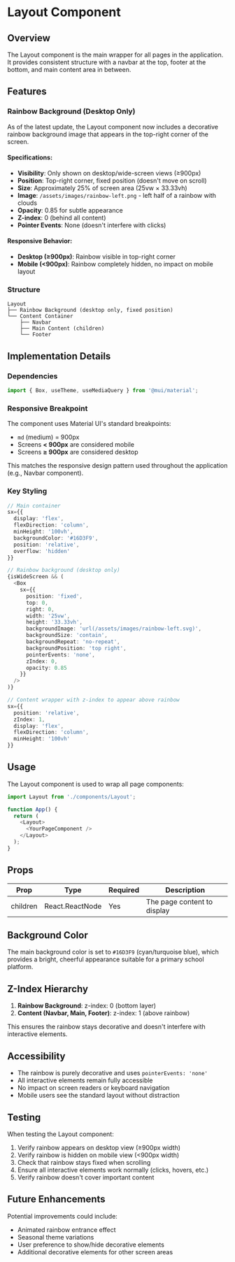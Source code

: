 # Layout Component

## Overview
The Layout component is the main wrapper for all pages in the application. It provides consistent structure with a navbar at the top, footer at the bottom, and main content area in between.

## Features

### Rainbow Background (Desktop Only)
As of the latest update, the Layout component now includes a decorative rainbow background image that appears in the top-right corner of the screen.

#### Specifications:
- **Visibility**: Only shown on desktop/wide-screen views (≥900px)
- **Position**: Top-right corner, fixed position (doesn't move on scroll)
- **Size**: Approximately 25% of screen area (25vw × 33.33vh)
- **Image**: `/assets/images/rainbow-left.png` - left half of a rainbow with clouds
- **Opacity**: 0.85 for subtle appearance
- **Z-index**: 0 (behind all content)
- **Pointer Events**: None (doesn't interfere with clicks)

#### Responsive Behavior:
- **Desktop (≥900px)**: Rainbow visible in top-right corner
- **Mobile (<900px)**: Rainbow completely hidden, no impact on mobile layout

### Structure
```
Layout
├── Rainbow Background (desktop only, fixed position)
└── Content Container
    ├── Navbar
    ├── Main Content (children)
    └── Footer
```

## Implementation Details

### Dependencies
```typescript
import { Box, useTheme, useMediaQuery } from '@mui/material';
```

### Responsive Breakpoint
The component uses Material UI's standard breakpoints:
- `md` (medium) = 900px
- Screens **< 900px** are considered mobile
- Screens **≥ 900px** are considered desktop

This matches the responsive design pattern used throughout the application (e.g., Navbar component).

### Key Styling
```typescript
// Main container
sx={{
  display: 'flex',
  flexDirection: 'column',
  minHeight: '100vh',
  backgroundColor: '#16D3F9',
  position: 'relative',
  overflow: 'hidden'
}}

// Rainbow background (desktop only)
{isWideScreen && (
  <Box
    sx={{
      position: 'fixed',
      top: 0,
      right: 0,
      width: '25vw',
      height: '33.33vh',
      backgroundImage: 'url(/assets/images/rainbow-left.svg)',
      backgroundSize: 'contain',
      backgroundRepeat: 'no-repeat',
      backgroundPosition: 'top right',
      pointerEvents: 'none',
      zIndex: 0,
      opacity: 0.85
    }}
  />
)}

// Content wrapper with z-index to appear above rainbow
sx={{
  position: 'relative',
  zIndex: 1,
  display: 'flex',
  flexDirection: 'column',
  minHeight: '100vh'
}}
```

## Usage

The Layout component is used to wrap all page components:

```typescript
import Layout from './components/Layout';

function App() {
  return (
    <Layout>
      <YourPageComponent />
    </Layout>
  );
}
```

## Props

| Prop | Type | Required | Description |
|------|------|----------|-------------|
| children | React.ReactNode | Yes | The page content to display |

## Background Color

The main background color is set to `#16D3F9` (cyan/turquoise blue), which provides a bright, cheerful appearance suitable for a primary school platform.

## Z-Index Hierarchy

1. **Rainbow Background**: z-index: 0 (bottom layer)
2. **Content (Navbar, Main, Footer)**: z-index: 1 (above rainbow)

This ensures the rainbow stays decorative and doesn't interfere with interactive elements.

## Accessibility

- The rainbow is purely decorative and uses `pointerEvents: 'none'`
- All interactive elements remain fully accessible
- No impact on screen readers or keyboard navigation
- Mobile users see the standard layout without distraction

## Testing

When testing the Layout component:
1. Verify rainbow appears on desktop view (≥900px width)
2. Verify rainbow is hidden on mobile view (<900px width)
3. Check that rainbow stays fixed when scrolling
4. Ensure all interactive elements work normally (clicks, hovers, etc.)
5. Verify rainbow doesn't cover important content

## Future Enhancements

Potential improvements could include:
- Animated rainbow entrance effect
- Seasonal theme variations
- User preference to show/hide decorative elements
- Additional decorative elements for other screen areas
